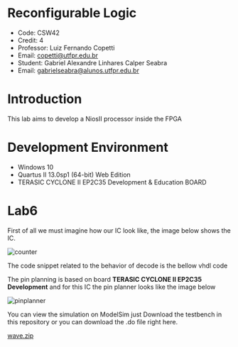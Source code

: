 # Reconfigurable Logic

- Code: CSW42
- Credit: 4
- Professor: Luiz Fernando Copetti
- Email: copetti@utfpr.edu.br
- Student: Gabriel Alexandre Linhares Calper Seabra
- Email: gabrielseabra@alunos.utfpr.edu.br




# Introduction
<p>This lab aims to develop a NiosII processor inside the FPGA <p>

# Development Environment
- Windows 10
- Quartus II 13.0sp1 (64-bit) Web Edition
- TERASIC CYCLONE II EP2C35 Development & Education BOARD

# Lab6

First of all we must imagine how our IC look like, the image below shows the IC.

![counter](https://user-images.githubusercontent.com/48101913/164028414-9cc0080b-26c7-457e-979f-5f9ad4dcbfa5.jpg)

The code snippet related to the behavior of decode is the bellow vhdl code

The pin planning is based on board **TERASIC CYCLONE II EP2C35 Development** and for this IC the pin planner looks like the image below

![pinplanner](https://user-images.githubusercontent.com/48101913/164029227-0dea4445-76ad-447f-be01-7052c611c122.PNG)

You can view the simulation on ModelSim just Download the testbench in this repository or you can download the .do file right here.

[wave.zip](https://github.com/Calperxd/calperxd_CSW41/files/8354520/wave.zip)
